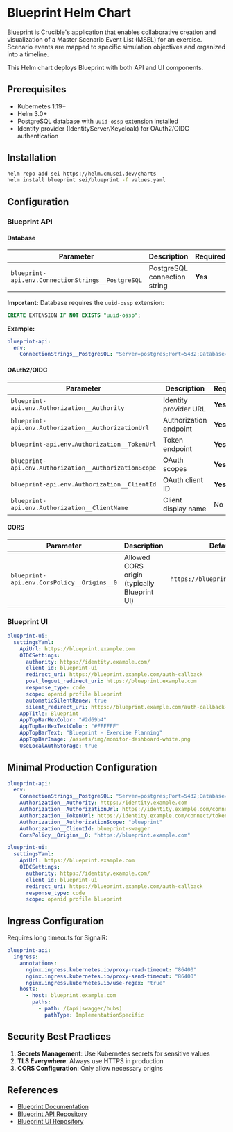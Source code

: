 # Blueprint Helm Chart

[Blueprint](https://cmu-sei.github.io/crucible/blueprint/) is Crucible's application that enables collaborative creation and visualization of a Master Scenario Event List (MSEL) for an exercise. Scenario events are mapped to specific simulation objectives and organized into a timeline.

This Helm chart deploys Blueprint with both API and UI components.

## Prerequisites

- Kubernetes 1.19+
- Helm 3.0+
- PostgreSQL database with `uuid-ossp` extension installed
- Identity provider (IdentityServer/Keycloak) for OAuth2/OIDC authentication

## Installation

```bash
helm repo add sei https://helm.cmusei.dev/charts
helm install blueprint sei/blueprint -f values.yaml
```

## Configuration

### Blueprint API

#### Database

| Parameter | Description | Required |
|-----------|-------------|----------|
| `blueprint-api.env.ConnectionStrings__PostgreSQL` | PostgreSQL connection string | **Yes** |

**Important:** Database requires the `uuid-ossp` extension:
```sql
CREATE EXTENSION IF NOT EXISTS "uuid-ossp";
```

**Example:**
```yaml
blueprint-api:
  env:
    ConnectionStrings__PostgreSQL: "Server=postgres;Port=5432;Database=blueprint_api;Username=blueprint;Password=PASSWORD;"
```

#### OAuth2/OIDC

| Parameter | Description | Required | Default |
|-----------|-------------|----------|---------|
| `blueprint-api.env.Authorization__Authority` | Identity provider URL | **Yes** | `https://identity.example.com` |
| `blueprint-api.env.Authorization__AuthorizationUrl` | Authorization endpoint | **Yes** | `https://identity.example.com/connect/authorize` |
| `blueprint-api.env.Authorization__TokenUrl` | Token endpoint | **Yes** | `https://identity.example.com/connect/token` |
| `blueprint-api.env.Authorization__AuthorizationScope` | OAuth scopes | **Yes** | `blueprint` |
| `blueprint-api.env.Authorization__ClientId` | OAuth client ID | **Yes** | `blueprint.swagger` |
| `blueprint-api.env.Authorization__ClientName` | Client display name | No | `Blueprint API Swagger` |

#### CORS

| Parameter | Description | Default |
|-----------|-------------|---------|
| `blueprint-api.env.CorsPolicy__Origins__0` | Allowed CORS origin (typically Blueprint UI) | `https://blueprint.example.com` |

### Blueprint UI

```yaml
blueprint-ui:
  settingsYaml:
    ApiUrl: https://blueprint.example.com
    OIDCSettings:
      authority: https://identity.example.com/
      client_id: blueprint-ui
      redirect_uri: https://blueprint.example.com/auth-callback
      post_logout_redirect_uri: https://blueprint.example.com
      response_type: code
      scope: openid profile blueprint
      automaticSilentRenew: true
      silent_redirect_uri: https://blueprint.example.com/auth-callback-silent
    AppTitle: Blueprint
    AppTopBarHexColor: "#2d69b4"
    AppTopBarHexTextColor: "#FFFFFF"
    AppTopBarText: "Blueprint - Exercise Planning"
    AppTopBarImage: /assets/img/monitor-dashboard-white.png
    UseLocalAuthStorage: true
```

## Minimal Production Configuration

```yaml
blueprint-api:
  env:
    ConnectionStrings__PostgreSQL: "Server=postgres;Port=5432;Database=blueprint;Username=blueprint;Password=PASSWORD;"
    Authorization__Authority: https://identity.example.com
    Authorization__AuthorizationUrl: https://identity.example.com/connect/authorize
    Authorization__TokenUrl: https://identity.example.com/connect/token
    Authorization__AuthorizationScope: "blueprint"
    Authorization__ClientId: blueprint-swagger
    CorsPolicy__Origins__0: "https://blueprint.example.com"

blueprint-ui:
  settingsYaml:
    ApiUrl: https://blueprint.example.com
    OIDCSettings:
      authority: https://identity.example.com/
      client_id: blueprint-ui
      redirect_uri: https://blueprint.example.com/auth-callback
      response_type: code
      scope: openid profile blueprint
```

## Ingress Configuration

Requires long timeouts for SignalR:

```yaml
blueprint-api:
  ingress:
    annotations:
      nginx.ingress.kubernetes.io/proxy-read-timeout: "86400"
      nginx.ingress.kubernetes.io/proxy-send-timeout: "86400"
      nginx.ingress.kubernetes.io/use-regex: "true"
    hosts:
      - host: blueprint.example.com
        paths:
          - path: /(api|swagger/hubs)
            pathType: ImplementationSpecific
```

## Security Best Practices

1. **Secrets Management**: Use Kubernetes secrets for sensitive values
2. **TLS Everywhere**: Always use HTTPS in production
3. **CORS Configuration**: Only allow necessary origins

## References

- [Blueprint Documentation](https://cmu-sei.github.io/crucible/blueprint/)
- [Blueprint API Repository](https://github.com/cmu-sei/Blueprint.Api)
- [Blueprint UI Repository](https://github.com/cmu-sei/Blueprint.Ui)

